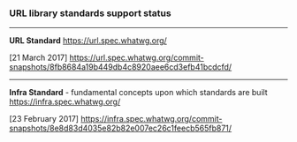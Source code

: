 ### URL library standards support status

---
**URL Standard**
https://url.spec.whatwg.org/

[21 March 2017]
https://url.spec.whatwg.org/commit-snapshots/8fb8684a19b449db4c8920aee6cd3efb41bcdcfd/

---
**Infra Standard** - fundamental concepts upon which standards are built
https://infra.spec.whatwg.org/

[23 February 2017]
https://infra.spec.whatwg.org/commit-snapshots/8e8d83d4035e82b82e007ec26c1feecb565fb871/
